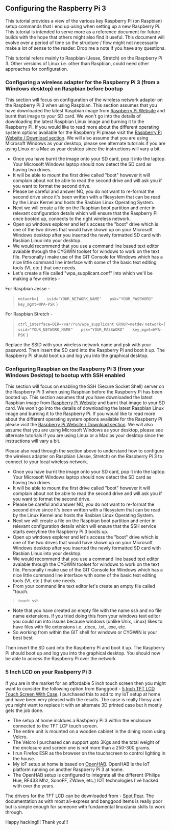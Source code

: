 
## Configuring the Raspberry Pi 3

This tutorial provides a view of the various key Raspberry Pi (on Raspbian) setup commands that i end up using when setting up a new Raspberry Pi. This tutorial is intended to serve more as a reference document for future builds with the hope that others might also find it useful. This document will evolve over a period of time so the structure / flow might not necessarily make a lot of sense to the reader. Drop me a note if you have any questions. 

This tutorial refers mainly to Raspbian (Jesse, Stretch) on the Raspberry Pi 3. Other versions of Linux i.e. other than Raspbian, could need other approaches for configuration. 

### Configuring a wireless adapter for the Raspberry Pi 3 (from a Windows desktop) on Raspbian before bootup

This section will focus on configuration of the wireless network adapter on the Raspberry Pi 3 when using Raspbian. This section assumes that you have downloaded the latest Raspbian image from [Raspberry Pi Website](http://www.raspberrypi.org) and burnt that image to your SD card. We won't go into the details of downloading the latest Raspbian Linux image and burning it to the Raspberry Pi. If you would like to read more about the different operating system options available for the Raspberry Pi please visit the [Raspberry Pi Website / Download section](https://www.raspberrypi.org/downloads/). We will also assume that you are using Microsoft Windows as your desktop, please see alternate tutorials if you are using Linux or a Mac as your desktop since the instructions will vary a bit. 

* Once you have burnt the image onto your SD card, pop it into the laptop. Your Microsoft Windows laptop should now detect the SD card as having two drives. 
* It will be able to mount the first drive called "boot" however it will complain about not be able to read the second drive and will ask you if you want to format the second drive. 
* Please be careful and answer NO, you do not want to re-format the second drive since it's been written with a filesystem that can be read by the Linux Kernel and hosts the Rasbian Linux Operating System. 
* Next we will create a file on the Raspbian boot partition and enter in relevant configuration details which will ensure that the Raspberry Pi once booted up, connects to the right wireless network.
* Open up windows explorer and let's access the "boot" drive which is one of the two drives that would have shown up on your Microsoft Windows desktop after you inserted the newly formatted SD card with Rasbian Linux into your desktop. 
* We would recommend that you use a command line based text editor avaiable through the CYGWIN toolset for windows to work on the text file. Personally i make use of the GIT Console for Windows which has a nice little command line interface with some of the basic text editing tools (VI, etc.) that one needs. 
* Let's create a file called "wpa_supplicant.conf" into which we'll be making a few entries - 

For Raspbian Jesse - 

> `network={`
> `   ssid="YOUR_NETWORK_NAME"`
> `   psk="YOUR_PASSWORD"`
> `   key_mgmt=WPA-PSK`
> `}`

For Raspbian Stretch - 

> `ctrl_interface=DIR=/var/run/wpa_supplicant GROUP=netdev`
> `network={`
> `   ssid="YOUR_NETWORK_NAME"`
> `   psk="YOUR_PASSWORD"`
> `   key_mgmt=WPA-PSK`
> `}`

Replace the SSID with your wireless network name and psk with your password. Then insert the SD card into the Raspberry Pi and boot it up. The Raspberry Pi should boot up and log you into the graphical desktop. 

### Configuring Raspbian on the Raspberry Pi 3 (from your Windows Desktop) to bootup with SSH enabled 

This section will focus on enabling the SSH (Secure Socket Shell) server on the Raspberry Pi 3 when using Raspbian before the Raspberry Pi has been booted up. This section assumes that you have downloaded the latest Raspbian image from [Raspberry Pi Website](http://www.raspberrypi.org) and burnt that image to your SD card. We won't go into the details of downloading the latest Raspbian Linux image and burning it to the Raspberry Pi. If you would like to read more about the different operating system options available for the Raspberry Pi please visit the [Raspberry Pi Website / Download section](https://www.raspberrypi.org/downloads/). We will also assume that you are using Microsoft Windows as your desktop, please see alternate tutorials if you are using Linux or a Mac as your desktop since the instructions will vary a bit. 

Please also read through the section above to understand how to configure the wireless adapter on Raspbian (Jesse, Stretch) on the Raspberry Pi 3 to connect to your local wireless network.

* Once you have burnt the image onto your SD card, pop it into the laptop. Your Microsoft Windows laptop should now detect the SD card as having two drives. 
* It will be able to mount the first drive called "boot" however it will complain about not be able to read the second drive and will ask you if you want to format the second drive. 
* Please be careful and answer NO, you do not want to re-format the second drive since it's been written with a filesystem that can be read by the Linux Kernel and hosts the Rasbian Linux Operating System. 
* Next we will create a file on the Raspbian boot partition and enter in relevant configuration details which will ensure that the SSH service starts everytime the Raspberry Pi 3 boots up.
* Open up windows explorer and let's access the "boot" drive which is one of the two drives that would have shown up on your Microsoft Windows desktop after you inserted the newly formatted SD card with Rasbian Linux into your desktop. 
* We would recommend that you use a command line based text editor avaiable through the CYGWIN toolset for windows to work on the text file. Personally i make use of the GIT Console for Windows which has a nice little command line interface with some of the basic text editing tools (VI, etc.) that one needs. 
* From your command line text editor let's create an empty file called "touch.

> `touch ssh`

* Note that you have created an empty file with the name ssh and no file name extensions. If you tried doing this from your windows text editor you could run into issues because windows (unlike Unix, Linux) likes to have files with file extensions i.e. .docx, .txt, .exe, etc. 
* So working from within the GIT shell for windows or CYGWIN is your best best

Then insert the SD card into the Raspberry Pi and boot it up. The Raspberry Pi should boot up and log you into the graphical desktop. You should now be able to access the Raspberry Pi over the network

### 5 Inch LCD on your Rasbperry Pi 3

If you are in the market for an affordable 5 inch touch screen then you might want to consider the following option from Banggood - [5 Inch TFT LCD Touch Screen With Case](https://www.banggood.com/5-Inch-HDMI-TFT-LCD-Touch-Screen-For-Raspberry-PI-With-Case-p-977666.html). I purchased this to add to my IoT setup at home and have been very pleased with the results. The case is really flimsy and you might want to replace it with an alternate 3D printed case but it mostly gets the job done.

* The setup at home incldues a Rasbperry Pi 3 within the enclosure connected to the TFT LCF touch screen. 
* The entire unit is mounted on a wooden cabinet in the dining room using Velcro. 
* The Velcro I purchased can support upto 3Kgs and the total weight of the enclosure and screen one is not more than a 250-300 grams. 
* I run Firefox ESR as the browser on the touchscreen to control lighting in the house. 
* My IoT setup at home is based on [OpenHAB](www.openhab.org). OpenHAB is the IoT platform running on another Raspberry Pi 3 at home.
* The OpenHAB setup is configured to integrate all the different (Philips Hue, RF433 Mhz, SonoFF, ZWave, etc.) IOT technologies I've hacked with over the years. 

The drivers for the TFT LCD can be downloaded from - [Spot Pear](http://www.spotpear.com/learn/EN/raspberry-pi/Raspberry-Pi-LCD/Drive-the-LCD.html). The documentation as with most ali-express and banggood items is really poor but is simple enough for someone with fundamental linux/unix skills to work through.

Happy hacking!!! Thank you!!!

